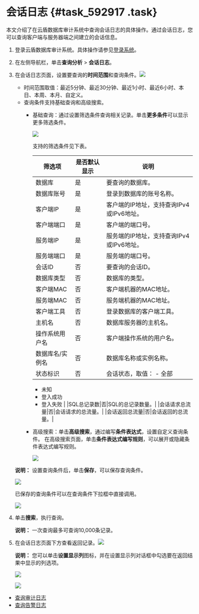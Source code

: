 # 会话日志 {#task_592917 .task}

本文介绍了在云盾数据库审计系统中查询会话日志的具体操作。通过会话日志，您可以查询客户端与服务器端之间建立的会话信息。

1.  登录云盾数据库审计系统。具体操作请参见[登录系统](cn.zh-CN/用户指南（C100）/登录系统.md#)。
2.  在左侧导航栏，单击**查询分析** \> **会话日志**。
3.  在会话日志页面，设置要查询的**时间范围**和查询条件。![](http://static-aliyun-doc.oss-cn-hangzhou.aliyuncs.com/assets/img/475384/156221896849376_zh-CN.png)

 

    -   时间范围取值：最近5分钟、最近30分钟、最近1小时、最近6小时、本日、本周、本月、自定义。
    -   查询条件支持基础查询和高级搜索。
        -   基础查询：通过设置筛选条件查询相关记录。单击**更多条件**可以显示更多筛选条件。

            ![](http://static-aliyun-doc.oss-cn-hangzhou.aliyuncs.com/assets/img/475384/156221896949377_zh-CN.png)

            支持的筛选条件见下表。

            |筛选项|是否默认显示|说明|
            |---|------|--|
            |数据库|是|要查询的数据库。|
            |数据库账号|是|登录到数据库的账号名称。|
            |客户端IP|是|客户端的IP地址，支持查询IPv4或IPv6地址。|
            |客户端端口|是|客户端的端口号。|
            |服务端IP|是|服务端的IP地址，支持查询IPv4或IPv6地址。|
            |服务端端口|是|服务端的端口号。|
            |会话ID|否|要查询的会话ID。|
            |数据库类型|否|数据库的类型。|
            |客户端MAC|否|客户端机器的MAC地址。|
            |服务端MAC|否|服务端机器的MAC地址。|
            |客户端工具|否|登录数据库的客户端工具。|
            |主机名|否|数据库服务器的主机名。|
            |操作系统用户名|否|客户端操作系统的用户名。|
            |数据库名/实例名|否|数据库名称或实例名称。|
            |状态标识|否|会话状态，取值：             -   全部
            -   未知
            -   登入成功
            -   登入失败
 |
            |SQL总记录数|否|SQL的总记录数量。|
            |会话请求总流量|否|会话请求的总流量。|
            |会话返回总流量|否|会话返回的总流量。|

        -   高级搜索：单击**高级搜索**，通过编写**条件表达式**，设置自定义查询条件。 在高级搜索页面，单击**条件表达式编写规则**，可以展开或隐藏条件表达式编写规则。

            ![](http://static-aliyun-doc.oss-cn-hangzhou.aliyuncs.com/assets/img/492095/156221896949356_zh-CN.png)

    **说明：** 设置查询条件后，单击**保存**，可以保存查询条件。

    ![](http://static-aliyun-doc.oss-cn-hangzhou.aliyuncs.com/assets/img/492095/156221896949358_zh-CN.png)

    已保存的查询条件可以在查询条件下拉框中直接调用。

    ![](http://static-aliyun-doc.oss-cn-hangzhou.aliyuncs.com/assets/img/492095/156221896949359_zh-CN.png)

4.  单击**搜索**，执行查询。 

    **说明：** 一次查询最多可查询10,000条记录。

5.  在会话日志页面下方查看返回记录。![](http://static-aliyun-doc.oss-cn-hangzhou.aliyuncs.com/assets/img/475384/156221896949379_zh-CN.png)

 

    **说明：** 您可以单击**设置显示列**图标，并在设置显示列对话框中勾选要在返回结果中显示的列选项。

    ![](http://static-aliyun-doc.oss-cn-hangzhou.aliyuncs.com/assets/img/492095/156221896949360_zh-CN.png)

    ![](http://static-aliyun-doc.oss-cn-hangzhou.aliyuncs.com/assets/img/475383/156221896949368_zh-CN.png)


-   [查询审计日志](cn.zh-CN/用户指南（C100）/查询分析/审计日志.md#)
-   [查询告警日志](cn.zh-CN/用户指南（C100）/查询分析/告警日志.md#)

